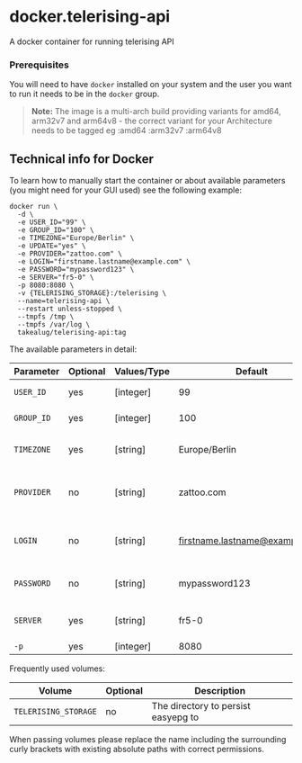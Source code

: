 # docker.telerising-api
A docker container for running telerising API

### Prerequisites
You will need to have `docker` installed on your system and the user you want to run it needs to be in the `docker` group.

> **Note:** The image is a multi-arch build providing variants for amd64, arm32v7 and arm64v8 - the correct variant for your Architecture needs to be tagged eg :amd64 :arm32v7 :arm64v8

## Technical info for Docker
To learn how to manually start the container or about available parameters (you might need for your GUI used) see the following example:

```
docker run \
  -d \
  -e USER_ID="99" \
  -e GROUP_ID="100" \
  -e TIMEZONE="Europe/Berlin" \
  -e UPDATE="yes" \
  -e PROVIDER="zattoo.com" \
  -e LOGIN="firstname.lastname@example.com" \
  -e PASSWORD="mypassword123" \
  -e SERVER="fr5-0" \
  -p 8080:8080 \
  -v {TELERISING_STORAGE}:/telerising \
  --name=telerising-api \
  --restart unless-stopped \
  --tmpfs /tmp \
  --tmpfs /var/log \
  takealug/telerising-api:tag
```

The available parameters in detail:

| Parameter | Optional | Values/Type | Default | Description |
| ---- | --- | --- | --- | --- |
| `USER_ID` | yes | [integer] | 99 | UID to run easyepg as |
| `GROUP_ID` | yes | [integer] | 100 | GID to run easyepg as |
| `TIMEZONE` | yes | [string] | Europe/Berlin | Timezone for the container |
| `PROVIDER` | no | [string] | zattoo.com | The Provider / Reseller u USE |
| `LOGIN` | no | [string] | firstname.lastname@example.com | Your Provider Account NAME |
| `PASSWORD` | no | [string] | mypassword123 | Your Account Password |
| `SERVER` | yes | [string] | fr5-0 | The Server u want to use |
| `-p` | yes | [integer] | 8080 | Listenport |

Frequently used volumes:
 
| Volume | Optional | Description |
| ---- | --- | --- |
| `TELERISING_STORAGE` | no | The directory to persist easyepg to |


When passing volumes please replace the name including the surrounding curly brackets with existing absolute paths with correct permissions.


